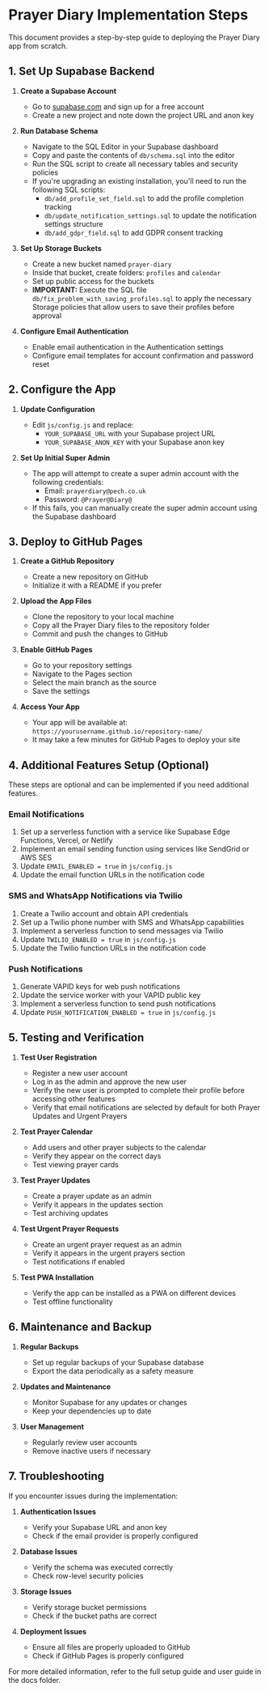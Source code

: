 # Prayer Diary Implementation Steps

This document provides a step-by-step guide to deploying the Prayer Diary app from scratch.

## 1. Set Up Supabase Backend

1. **Create a Supabase Account**
   - Go to [supabase.com](https://supabase.com) and sign up for a free account
   - Create a new project and note down the project URL and anon key

2. **Run Database Schema**
   - Navigate to the SQL Editor in your Supabase dashboard
   - Copy and paste the contents of `db/schema.sql` into the editor
   - Run the SQL script to create all necessary tables and security policies
   - If you're upgrading an existing installation, you'll need to run the following SQL scripts:
     - `db/add_profile_set_field.sql` to add the profile completion tracking
     - `db/update_notification_settings.sql` to update the notification settings structure
     - `db/add_gdpr_field.sql` to add GDPR consent tracking

3. **Set Up Storage Buckets**
   - Create a new bucket named `prayer-diary`
   - Inside that bucket, create folders: `profiles` and `calendar`
   - Set up public access for the buckets
   - **IMPORTANT:** Execute the SQL file `db/fix_problem_with_saving_profiles.sql` to apply the necessary Storage policies that allow users to save their profiles before approval

4. **Configure Email Authentication**
   - Enable email authentication in the Authentication settings
   - Configure email templates for account confirmation and password reset

## 2. Configure the App

1. **Update Configuration**
   - Edit `js/config.js` and replace:
     - `YOUR_SUPABASE_URL` with your Supabase project URL
     - `YOUR_SUPABASE_ANON_KEY` with your Supabase anon key

2. **Set Up Initial Super Admin**
   - The app will attempt to create a super admin account with the following credentials:
     - Email: `prayerdiary@pech.co.uk`
     - Password: `@Prayer@Diary@`
   - If this fails, you can manually create the super admin account using the Supabase dashboard

## 3. Deploy to GitHub Pages

1. **Create a GitHub Repository**
   - Create a new repository on GitHub
   - Initialize it with a README if you prefer

2. **Upload the App Files**
   - Clone the repository to your local machine
   - Copy all the Prayer Diary files to the repository folder
   - Commit and push the changes to GitHub

3. **Enable GitHub Pages**
   - Go to your repository settings
   - Navigate to the Pages section
   - Select the main branch as the source
   - Save the settings

4. **Access Your App**
   - Your app will be available at: `https://yourusername.github.io/repository-name/`
   - It may take a few minutes for GitHub Pages to deploy your site

## 4. Additional Features Setup (Optional)

These steps are optional and can be implemented if you need additional features.

### Email Notifications

1. Set up a serverless function with a service like Supabase Edge Functions, Vercel, or Netlify
2. Implement an email sending function using services like SendGrid or AWS SES
3. Update `EMAIL_ENABLED = true` in `js/config.js`
4. Update the email function URLs in the notification code

### SMS and WhatsApp Notifications via Twilio

1. Create a Twilio account and obtain API credentials
2. Set up a Twilio phone number with SMS and WhatsApp capabilities
3. Implement a serverless function to send messages via Twilio
4. Update `TWILIO_ENABLED = true` in `js/config.js`
5. Update the Twilio function URLs in the notification code

### Push Notifications

1. Generate VAPID keys for web push notifications
2. Update the service worker with your VAPID public key
3. Implement a serverless function to send push notifications
4. Update `PUSH_NOTIFICATION_ENABLED = true` in `js/config.js`

## 5. Testing and Verification

1. **Test User Registration**
   - Register a new user account
   - Log in as the admin and approve the new user
   - Verify the new user is prompted to complete their profile before accessing other features
   - Verify that email notifications are selected by default for both Prayer Updates and Urgent Prayers

2. **Test Prayer Calendar**
   - Add users and other prayer subjects to the calendar
   - Verify they appear on the correct days
   - Test viewing prayer cards

3. **Test Prayer Updates**
   - Create a prayer update as an admin
   - Verify it appears in the updates section
   - Test archiving updates

4. **Test Urgent Prayer Requests**
   - Create an urgent prayer request as an admin
   - Verify it appears in the urgent prayers section
   - Test notifications if enabled

5. **Test PWA Installation**
   - Verify the app can be installed as a PWA on different devices
   - Test offline functionality

## 6. Maintenance and Backup

1. **Regular Backups**
   - Set up regular backups of your Supabase database
   - Export the data periodically as a safety measure

2. **Updates and Maintenance**
   - Monitor Supabase for any updates or changes
   - Keep your dependencies up to date

3. **User Management**
   - Regularly review user accounts
   - Remove inactive users if necessary

## 7. Troubleshooting

If you encounter issues during the implementation:

1. **Authentication Issues**
   - Verify your Supabase URL and anon key
   - Check if the email provider is properly configured

2. **Database Issues**
   - Verify the schema was executed correctly
   - Check row-level security policies

3. **Storage Issues**
   - Verify storage bucket permissions
   - Check if the bucket paths are correct

4. **Deployment Issues**
   - Ensure all files are properly uploaded to GitHub
   - Check if GitHub Pages is properly configured

For more detailed information, refer to the full setup guide and user guide in the docs folder.

